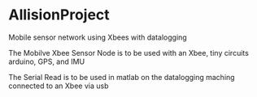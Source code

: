 # AllisionProject
Mobile sensor network using Xbees with datalogging

The Mobilve Xbee Sensor Node is to be used with an Xbee, tiny circuits arduino, GPS, and IMU

The Serial Read is to be used in matlab on the datalogging maching connected to an Xbee via usb
